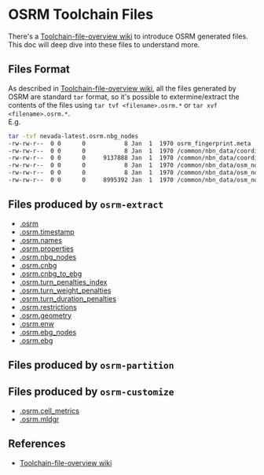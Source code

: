 # OSRM Toolchain Files
There's a [Toolchain-file-overview wiki](https://github.com/Project-OSRM/osrm-backend/wiki/Toolchain-file-overview) to introduce OSRM generated files. This doc will deep dive into these files to understand more.    

## Files Format
As described in [Toolchain-file-overview wiki](https://github.com/Project-OSRM/osrm-backend/wiki/Toolchain-file-overview), all the files generated by OSRM are standard `tar` format, so it's possible to extermine/extract the contents of the files using `tar tvf <filename>.osrm.*` or `tar xvf <filename>.osrm.*`.    
E.g. 
```bash
tar -tvf nevada-latest.osrm.nbg_nodes 
-rw-rw-r--  0 0      0           8 Jan  1  1970 osrm_fingerprint.meta
-rw-rw-r--  0 0      0           8 Jan  1  1970 /common/nbn_data/coordinates.meta
-rw-rw-r--  0 0      0     9137888 Jan  1  1970 /common/nbn_data/coordinates
-rw-rw-r--  0 0      0           8 Jan  1  1970 /common/nbn_data/osm_node_ids/number_of_elements.meta
-rw-rw-r--  0 0      0           8 Jan  1  1970 /common/nbn_data/osm_node_ids/packed.meta
-rw-rw-r--  0 0      0     8995392 Jan  1  1970 /common/nbn_data/osm_node_ids/packed
```    


## Files produced by `osrm-extract`

- [.osrm](./map.osrm.md)
- [.osrm.timestamp](./map.osrm.timestamp.md)
- [.osrm.names](./map.osrm.names.md)
- [.osrm.properties](./map.osrm.properties.md)
- [.osrm.nbg_nodes](./map.osrm.nbg_nodes.md)
- [.osrm.cnbg](./map.osrm.cnbg.md)
- [.osrm.cnbg_to_ebg](./map.osrm.cnbg_to_ebg.md)
- [.osrm.turn_penalties_index](./map.osrm.turn_penalties_index.md)
- [.osrm.turn_weight_penalties](./map.osrm.turn_weight_penalties.md)
- [.osrm.turn_duration_penalties](./map.osrm.turn_duration_penalties.md)
- [.osrm.restrictions](./map.osrm.restrictions.md)
- [.osrm.geometry](./map.osrm.geometry.md)
- [.osrm.enw](./map.osrm.enw.md)
- [.osrm.ebg_nodes](./map.osrm.ebg_nodes.md)
- [.osrm.ebg](./map.osrm.ebg.md)

## Files produced by `osrm-partition`


## Files produced by `osrm-customize`
- [.osrm.cell_metrics](./map.osrm.cell_metrics.md)
- [.osrm.mldgr](./map.osrm.mldgr.md)

## References
- [Toolchain-file-overview wiki](https://github.com/Project-OSRM/osrm-backend/wiki/Toolchain-file-overview)

